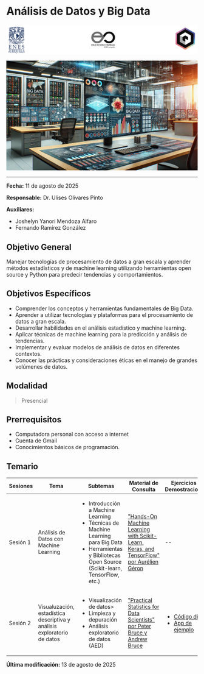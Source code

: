 # Análisis de Datos y Big Data

![Logos participantes](figs/logos.png)

![IA applications](figs/bigdata.png)

---

**Fecha:** 11 de agosto de 2025  

**Responsable:** Dr. Ulises Olivares Pinto  

**Auxiliares:** 
+ Joshelyn Yanori Mendoza Alfaro  
+ Fernando Ramírez González

## Objetivo General
Manejar tecnologías de procesamiento de datos a gran escala y aprender métodos estadísticos y de machine learning utilizando herramientas open source y Python para predecir tendencias y comportamientos.

## Objetivos Específicos
- Comprender los conceptos y herramientas fundamentales de Big Data.
- Aprender a utilizar tecnologías y plataformas para el procesamiento de datos a gran escala.
- Desarrollar habilidades en el análisis estadístico y machine learning.
- Aplicar técnicas de machine learning para la predicción y análisis de tendencias.
- Implementar y evaluar modelos de análisis de datos en diferentes contextos.
- Conocer las prácticas y consideraciones éticas en el manejo de grandes volúmenes de datos.

## Modalidad
> Presencial  

## Prerrequisitos
- Computadora personal con acceso a internet
- Cuenta de Gmail
- Conocimientos básicos de programación.

## Temario

| Sesiones    | Tema                                            | Subtemas                                                                                                                                                   | Material de Consulta                                                                                                     | Ejercicios y Demostraciones | Presentación                |
|-------------|-------------------------------------------------|-----------------------------------------------------------------------------------------------------------------------------------------------------------|-------------------------------------------------------------------------------------------------------------------------|----------------------------|-----------------------------|
| Sesión 1    | Análisis de Datos con Machine Learning          | <ul><li>Introducción a Machine Learning</li><li>Técnicas de Machine Learning para Big Data</li><li>Herramientas y Bibliotecas Open Source (Scikit-learn, TensorFlow, etc.)</li></ul>              | ["Hands-On Machine Learning with Scikit-Learn, Keras, and TensorFlow" por Aurélien Géron](https://www.oreilly.com/library/view/hands-on-machine-learning/9781492032632/) |             --               |           [Sesión 1](/pdf/Sesión1.pdf)               |
| Sesión 2    | Visualuzación, estadística descriptiva y análisis exploratorio de datos| <ul><li>Visualización de datos></li><li>Limpieza y depuración</li><li>Análisis exploratorio de datos (AED)</li></ul>                                              | ["Practical Statistics for Data Scientists" por Peter Bruce y Andrew Bruce](https://www.oreilly.com/library/view/practical-statistics-for/9781492072942/)              |           <ul><li> [Código día 2](code/DA_BigData_BLOQUE_Sesión_2_Sin_respuestas.ipynb) </li>  <li> [App de ejemplo](demo/app.py) </li></ul>            |      [Sesión 2](/pdf/Sesión2.pdf)                       |


**Última modificación:** 13 de agosto de 2025
